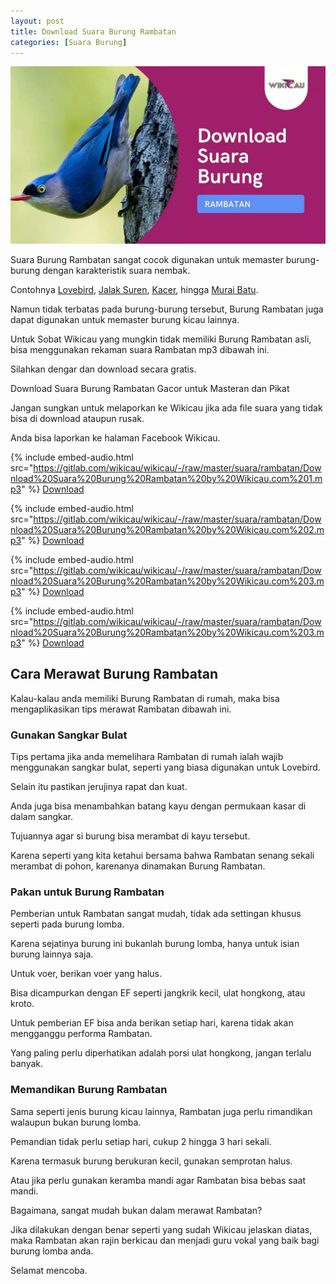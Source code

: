 ```yaml
---
layout: post
title: Download Suara Burung Rambatan
categories: [Suara Burung]
---
```


![](/images/suara-burung-rambatan.webp)

Suara Burung Rambatan sangat cocok digunakan untuk memaster burung-burung dengan karakteristik suara nembak.

Contohnya [Lovebird](https://wikicau.com/suara-lovebird/), [Jalak Suren](https://wikicau.com/?s=jalak+suren), [Kacer](https://wikicau.com/?s=kacer), hingga [Murai Batu](https://wikicau.com/?s=murai+batu).

Namun tidak terbatas pada burung-burung tersebut, Burung Rambatan juga dapat digunakan untuk memaster burung kicau lainnya.

Untuk Sobat Wikicau yang mungkin tidak memiliki Burung Rambatan asli, bisa menggunakan rekaman suara Rambatan mp3 dibawah ini.

Silahkan dengar dan download secara gratis.

Download Suara Burung Rambatan Gacor untuk Masteran dan Pikat

Jangan sungkan untuk melaporkan ke Wikicau jika ada file suara yang tidak bisa di download ataupun rusak.

Anda bisa laporkan ke halaman Facebook Wikicau.

{% include embed-audio.html src="https://gitlab.com/wikicau/wikicau/-/raw/master/suara/rambatan/Download%20Suara%20Burung%20Rambatan%20by%20Wikicau.com%201.mp3" %}
[Download](https://bit.ly/2IwaLrh)

{% include embed-audio.html src="https://gitlab.com/wikicau/wikicau/-/raw/master/suara/rambatan/Download%20Suara%20Burung%20Rambatan%20by%20Wikicau.com%202.mp3" %}
[Download](https://bit.ly/31KibyO)

{% include embed-audio.html src="https://gitlab.com/wikicau/wikicau/-/raw/master/suara/rambatan/Download%20Suara%20Burung%20Rambatan%20by%20Wikicau.com%203.mp3" %}
[Download](https://bit.ly/2Ivp67j)

{% include embed-audio.html src="https://gitlab.com/wikicau/wikicau/-/raw/master/suara/rambatan/Download%20Suara%20Burung%20Rambatan%20by%20Wikicau.com%203.mp3" %}
[Download](https://bit.ly/2Y4G4yH)

## Cara Merawat Burung Rambatan

Kalau-kalau anda memiliki Burung Rambatan di rumah, maka bisa mengaplikasikan tips merawat Rambatan dibawah ini.

### Gunakan Sangkar Bulat

Tips pertama jika anda memelihara Rambatan di rumah ialah wajib menggunakan sangkar bulat, seperti yang biasa digunakan untuk Lovebird.

Selain itu pastikan jerujinya rapat dan kuat.

Anda juga bisa menambahkan batang kayu dengan permukaan kasar di dalam sangkar.

Tujuannya agar si burung bisa merambat di kayu tersebut.

Karena seperti yang kita ketahui bersama bahwa Rambatan senang sekali merambat di pohon, karenanya dinamakan Burung Rambatan.

### Pakan untuk Burung Rambatan

Pemberian untuk Rambatan sangat mudah, tidak ada settingan khusus seperti pada burung lomba.

Karena sejatinya burung ini bukanlah burung lomba, hanya untuk isian burung lainnya saja.

Untuk voer, berikan voer yang halus.

Bisa dicampurkan dengan EF seperti jangkrik kecil, ulat hongkong, atau kroto.

Untuk pemberian EF bisa anda berikan setiap hari, karena tidak akan mengganggu performa Rambatan.

Yang paling perlu diperhatikan adalah porsi ulat hongkong, jangan terlalu banyak.

### Memandikan Burung Rambatan

Sama seperti jenis burung kicau lainnya, Rambatan juga perlu rimandikan walaupun bukan burung lomba.

Pemandian tidak perlu setiap hari, cukup 2 hingga 3 hari sekali.

Karena termasuk burung berukuran kecil, gunakan semprotan halus.

Atau jika perlu gunakan keramba mandi agar Rambatan bisa bebas saat mandi.

Bagaimana, sangat mudah bukan dalam merawat Rambatan?

Jika dilakukan dengan benar seperti yang sudah Wikicau jelaskan diatas, maka Rambatan akan rajin berkicau dan menjadi guru vokal yang baik bagi burung lomba anda.

Selamat mencoba.